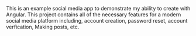 This is an example social media app to demonstrate my ability to create with Angular. This project contains all of the necessary features for a modern social media platform including, account creation, password reset, account verfication, Making posts, etc.
